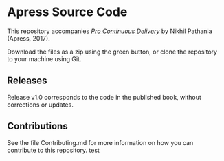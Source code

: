 # Apress Source Code

This repository accompanies [*Pro Continuous Delivery*](http://www.apress.com/9781484229125) by Nikhil Pathania (Apress, 2017).

[comment]: #cover


Download the files as a zip using the green button, or clone the repository to your machine using Git.

## Releases

Release v1.0 corresponds to the code in the published book, without corrections or updates.

## Contributions

See the file Contributing.md for more information on how you can contribute to this repository.
test
